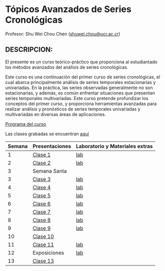 # Tópicos Avanzados de Series Cronológicas

Profesor: Shu Wei Chou Chen (<shuwei.chou@ucr.ac.cr>)

## DESCRIPCION:

El presente es un curso teórico-práctico que proporciona al estudiantado
los métodos avanzados del análisis de series cronológicas.

Este curso es una continuación del primer curso de series cronológicas,
el cual abarca principalmente análisis de series temporales
estacionarias y univariadas. En la práctica, las series observadas
generalmente no son estacionarias, y además, es común enfrentar
situaciones que presentan series temporales multivariadas. Este curso
pretende profundizar los conceptos del primer curso, y proporciona
herramientas avanzadas para realizar análisis y pronósticos de series
temporales univariadas y multivariadas en diversas áreas de
aplicaciones.

[Programa del
curso](https://shuwei325.github.io/SP2600-I22/SP2600-programa.pdf)

Las clases grabadas se encuentran
[aquí](https://youtube.com/playlist?list=PL81c0Y-B3uz1Vf_SsNyqssyX6QAhphXFB)

| Semana | Presentaciones                                                  | Laboratorio y Materiales extras                         |
|------------------------|--------------------------|----------------------|
| 1      | [Clase 1](https://shuwei325.github.io/SP2600-I22/clase01.html)  | [lab](https://shuwei325.github.io/SP2600-I22/lab01.R)   |
| 2      | [Clase 2](https://shuwei325.github.io/SP2600-I22/clase02.html)  | [lab](https://shuwei325.github.io/SP2600-I22/lab02.R)   |
| 3      | Semana Santa                                                    |                                                         |
| 3      | [Clase 3](https://shuwei325.github.io/SP2600-I22/clase03.html)  | [lab](https://shuwei325.github.io/SP2600-I22/lab03.R)   |
| 4      | [Clase 4](https://shuwei325.github.io/SP2600-I22/clase04.html)  | [lab](https://shuwei325.github.io/SP2600-I22/lab04.R)   |
| 5      | [Clase 5](https://shuwei325.github.io/SP2600-I22/clase05.html)  | [lab](https://shuwei325.github.io/SP2600-I22/lab05.R)   |
| 6      | [Clase 6](https://shuwei325.github.io/SP2600-I22/clase06.html)  | [lab](https://shuwei325.github.io/SP2600-I22/lab06.rar) |
| 7      | [Clase 7](https://shuwei325.github.io/SP2600-I22/clase07.html)  | [lab](https://shuwei325.github.io/SP2600-I22/lab07.R)   |
| 8      | [Clase 8](https://shuwei325.github.io/SP2600-I22/clase08.html)  | [lab](https://shuwei325.github.io/SP2600-I22/lab08.R)   |
| 9      | [Clase 9](https://shuwei325.github.io/SP2600-I22/clase09.html)  | [lab](https://shuwei325.github.io/SP2600-I22/lab09.R)   |
| 10     | [Clase 10](https://shuwei325.github.io/SP2600-I22/clase10.html) |                                                         |
| 11     | [Clase 11](https://shuwei325.github.io/SP2600-I22/clase11.html) | [lab](https://shuwei325.github.io/SP2600-I22/lab10.R)   |
| 12     | Exposiciones                                                    | [lab](https://shuwei325.github.io/SP2600-I22/lab11.R)   |
| 13     | [Clase 13](https://shuwei325.github.io/SP2600-I22/clase13.html) |                                                         |
